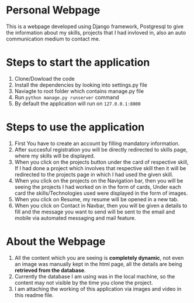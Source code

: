 # Personal Webpage

This is a webpage developed using Django framework, Postgresql to give the information about my skills, 
projects that I had invloved in, also an auto communication medium to contact me. 

# Steps to start the application

1. Clone/Dowload the code
2. Install the dependencies by looking into settings.py file
3. Naviagte to root folder which contains manage.py file
4. Run `python manage.py runserver` command
5. By default the application will run on `127.0.0.1:8000`

# Steps to use the application

1. First You have to create an account by filling mandatory information.
2. After succesful registration you will be directly redirected to skills page, where my skills will be displayed.
3. When you click on the projects button under the card of respective skill, If I had done a project which involves that respective skill then it will be redirected to the projects page in which I had used the given skill.
4. When you click on the projects on the Navigation bar, then you will be seeing the projects I had worked on in the form of cards, Under each card the skills/Technologies used were displayed in the form of images.
5. When you click on Resume, my resume will be opened in a new tab.
6. When you click on Contact in Navbar, then you will be given a details to fill and the message you want to send will be sent to the email and mobile via automated messaging and mail feature.
# About the Webpage
1. All the content which you are seeing is **completely dynamic**, not even an image was manually kept in the html page, all the details are being **retrieved from the database**.
2. Currently the database I am using was in the local machine, so the content may not visible by the time you clone the project.
3. I am attaching the working of this application via images and video in this readme file.
